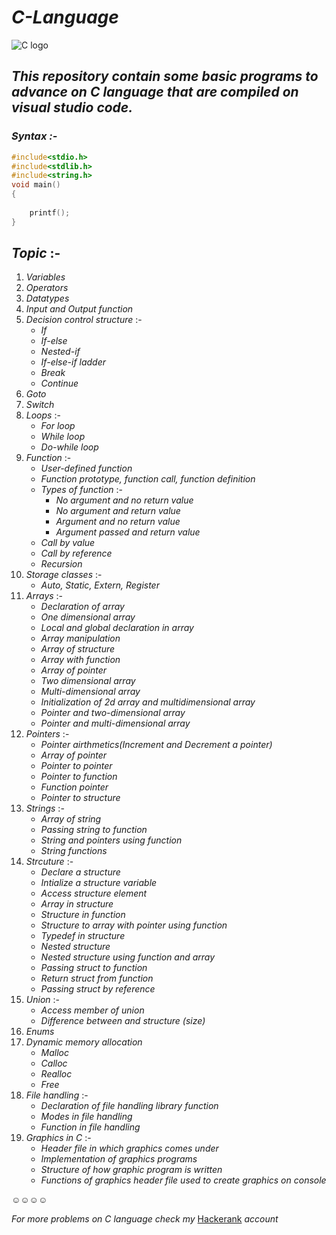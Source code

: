 # **_C-Language_**
![C logo](https://user-images.githubusercontent.com/71514413/109389939-bf51c700-7934-11eb-96c1-61130830d9bf.jpg)

## *This repository contain some basic programs to advance on C language that are compiled on visual studio code.*

### ***Syntax :-***
```c
#include<stdio.h>
#include<stdlib.h>
#include<string.h>
void main()
{
    
    printf();
}
```

## *Topic* :-
1. *Variables*
2. *Operators*
3. *Datatypes*
4. *Input and Output function*
5. *Decision control structure* :-
   * *If*
   * *If-else*
   * *Nested-if* 
   * *If-else-if ladder*
   * *Break* 
   * *Continue*
6. *Goto*
7. *Switch*
8. *Loops* :-
   * *For loop*
   * *While loop* 
   * *Do-while loop*
9. *Function* :-
   * *User-defined function*
   * *Function prototype, function call, function definition*
   * *Types of function* :-
      * *No argument and no return value*
      * *No argument and return value*
      * *Argument and no return value*
      * *Argument passed and return value*
   * *Call by value*
   * *Call by reference* 
   * *Recursion*
10. *Storage classes* :-
    * *Auto, Static, Extern, Register*
11. *Arrays* :-
    * *Declaration of array*
    * *One dimensional array*
    * *Local and global declaration in array*
    * *Array manipulation*
    * *Array of structure*
    * *Array with function*
    * *Array of pointer*
    * *Two dimensional array*
    * *Multi-dimensional array*
    * *Initialization of 2d array and multidimensional array*
    * *Pointer and two-dimensional array*
    * *Pointer and multi-dimensional array*
12. *Pointers* :-
    * *Pointer airthmetics(Increment and Decrement a pointer)*
    * *Array of pointer*
    * *Pointer to pointer*
    * *Pointer to function*
    * *Function pointer*
    * *Pointer to structure*
13. *Strings* :-
    * *Array of string*
    * *Passing string to function*
    * *String and pointers using function*
    * *String functions*
14. *Strcuture* :-
    * *Declare a structure*
    * *Intialize a structure variable*
    * *Access structure element*
    * *Array in structure*
    * *Structure in function*
    * *Structure to array with pointer using function* 
    * *Typedef in structure*
    * *Nested structure*
    * *Nested structure using function and array*
    * *Passing struct to function*
    * *Return struct from function*
    * *Passing struct by reference* 
15. *Union* :-
    * *Access member of union*
    * *Difference between and structure (size)*
16. *Enums*
17. *Dynamic memory allocation*
    * *Malloc*
    * *Calloc*
    * *Realloc* 
    * *Free*
18. *File handling* :-
    * *Declaration of file handling library function*
    * *Modes in file handling*
    * *Function in file handling*
19. *Graphics in C* :-
    *  *Header file in which graphics comes under*
    *  *Implementation of graphics programs*
    *  *Structure of how graphic program is written*
    *  *Functions of graphics header file used to create graphics on console*   
   
:relaxed::relaxed::relaxed::relaxed: 

_For more problems on C language check my_  [Hackerank](https://www.hackerrank.com/shreyansh_tyagi?hr_r=1)  _account_
